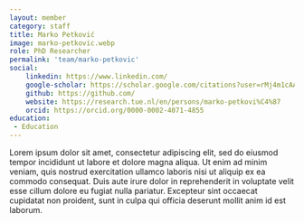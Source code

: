 ```yaml
---
layout: member
category: staff
title: Marko Petković
image: marko-petkovic.webp 
role: PhD Researcher
permalink: 'team/marko-petkovic'
social:
    linkedin: https://www.linkedin.com/
    google-scholar: https://scholar.google.com/citations?user=rMj4m1cAAAAJ&hl=en
    github: https://github.com/
    website: https://research.tue.nl/en/persons/marko-petkovi%C4%87
    orcid: https://orcid.org/0000-0002-4071-4855
education:
 - Education
---
```


Lorem ipsum dolor sit amet, consectetur adipiscing elit, sed do eiusmod tempor incididunt ut labore et dolore magna aliqua. Ut enim ad minim veniam, quis nostrud exercitation ullamco laboris nisi ut aliquip ex ea commodo consequat. Duis aute irure dolor in reprehenderit in voluptate velit esse cillum dolore eu fugiat nulla pariatur. Excepteur sint occaecat cupidatat non proident, sunt in culpa qui officia deserunt mollit anim id est laborum.
